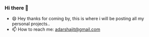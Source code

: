 ### Hi there 👋

<!--
**adarshajit/adarshajit** is a ✨ _special_ ✨ repository because its `README.md` (this file) appears on your GitHub profile.-->

- 😄 Hey thanks for coming by, this is where i will be posting all my personal projects..
- 📫 How to reach me: adarshajit@gmail.com


